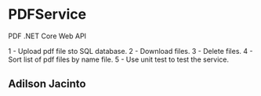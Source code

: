 # PDFService
PDF .NET Core Web API

1 - Upload pdf file sto SQL database.
2 - Download files.
3 - Delete files.
4 - Sort list of pdf files by name file.
5 - Use unit test to test the service.


## Adilson Jacinto
